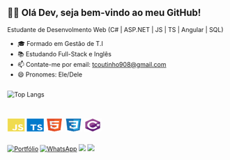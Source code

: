 ## 🧑🏻‍ Olá Dev, seja bem-vindo ao meu GitHub!

 Estudante de Desenvolmento Web (C# | ASP.NET | JS | TS | Angular | SQL)

- 🎓 Formado em Gestão de T.I
- 📚 Estudando Full-Stack e Inglês
- 📫 Contate-me por email: tcoutinho908@gmail.com
- 😄 Pronomes: Ele/Dele
##
  ![Top Langs](https://github-readme-stats.vercel.app/api/top-langs/?username=tg-coutinho&layout=compact)
##
<div style="display: inline_block"><br>
  <img align="center" alt="Rafa-Js" height="30" width="40" src="https://raw.githubusercontent.com/devicons/devicon/master/icons/javascript/javascript-plain.svg">
  <img align="center" alt="Rafa-Ts" height="30" width="40" src="https://raw.githubusercontent.com/devicons/devicon/master/icons/typescript/typescript-plain.svg">
  <img align="center" alt="Rafa-HTML" height="30" width="40" src="https://raw.githubusercontent.com/devicons/devicon/master/icons/html5/html5-original.svg">
  <img align="center" alt="Rafa-CSS" height="30" width="40" src="https://raw.githubusercontent.com/devicons/devicon/master/icons/css3/css3-original.svg">
  <img align="center" alt="Rafa-Csharp" height="30" width="40" src="https://raw.githubusercontent.com/devicons/devicon/master/icons/csharp/csharp-original.svg">
</div>

 ##
<div> 
  <a href="https://portfolio-tiago.web.app/" target="_blank">
  <img src="https://img.shields.io/badge/-Portfólio-DD0031?style=for-the-badge&logo=angular&logoColor=white" alt="Portfólio"></a>
  <a href="https://api.whatsapp.com/send?phone=5511939544263&text=Ol%C3%A1,%20estou%20no%20seu%20site%20e%20gostaria%20de%20mais%20informa%C3%A7%C3%B5es" target="_blank">
  <img src="https://img.shields.io/badge/-WhatsApp-25D366?style=for-the-badge&logo=whatsapp&logoColor=white" alt="WhatsApp"></a>
  <a href = "mailto:tcoutinho908@gmail.com"><img src="https://img.shields.io/badge/-Gmail-%23333?style=for-the-badge&logo=gmail&logoColor=white" target="_blank"></a>
  <a href="https://www.linkedin.com/in/tiago-coutinho-b2a729157/" target="_blank"><img src="https://img.shields.io/badge/-LinkedIn-%230077B5?style=for-the-badge&logo=linkedin&logoColor=white" target="_blank"></a> 
</div>






